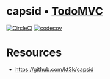 # capsid • [TodoMVC](http://todomvc.com/)

[![CircleCI](https://circleci.com/gh/capsidjs/todomvc.svg?style=svg)](https://circleci.com/gh/kt3k/capsid-todomvc)
[![codecov](https://codecov.io/gh/capsidjs/todomvc/branch/master/graph/badge.svg)](https://codecov.io/gh/kt3k/capsid-todomvc)

# Resources

- https://github.com/kt3k/capsid
